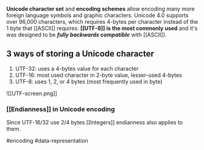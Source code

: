 **Unicode character set** and **encoding schemes** allow encoding
many more foreign language symbols and graphic characters. Unicode 4.0 supports over 96,000 characters, which requires 4-bytes per
character instead of the 1 byte that [[ASCII]] requires. **[[UTF-8]] is the most commonly used** and it's was designed to be ***fully backwards compatible*** with [[ASCII]].

## 3 ways of storing a Unicode character

1. UTF-32: uses a 4-bytes value for each character
2. UTF-16: most used character in 2-byte value, lesser-used 4-bytes
3. UTF-8: uses 1, 2, or 4 bytes (most frequently used in byte)

![[UTF-screen.png]]

### [[Endianness]] in Unicode encoding

Since UTF-16/32 use 2/4 bytes [[Integers]] endianness also applies to them.

#encoding #data-representation